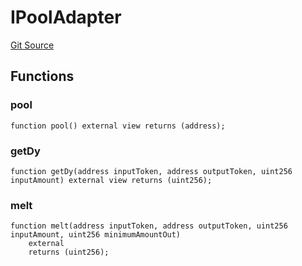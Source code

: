 # IPoolAdapter
[Git Source](https://github.com/alchemix-finance/alchemix-v2-dao/blob/d8d0b0d485c418b8ae578e8607716a71a6b37bf6/src/interfaces/IPoolAdapter.sol)


## Functions
### pool


```solidity
function pool() external view returns (address);
```

### getDy


```solidity
function getDy(address inputToken, address outputToken, uint256 inputAmount) external view returns (uint256);
```

### melt


```solidity
function melt(address inputToken, address outputToken, uint256 inputAmount, uint256 minimumAmountOut)
    external
    returns (uint256);
```

